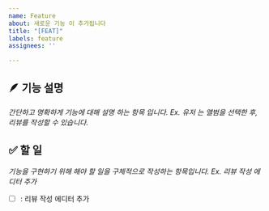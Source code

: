 ```yaml
---
name: Feature
about: 새로운 기능 이 추가됩니다
title: "[FEAT]"
labels: feature
assignees: ''

---
```


## 🪶 기능 설명

*간단하고 명확하게 기능에 대해 설명 하는 항목 입니다. Ex. 유저 는 앨범을 선택한 후, 리뷰를 작성할 수 있습니다.*

## ✅ 할 일

*기능을 구현하기 위해 해야 할 일을 구체적으로 작성하는 항목입니다. Ex. 리뷰 작성 에디터 추가*

- [ ] : 리뷰 작성 에디터 추가
